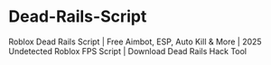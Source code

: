 # Dead-Rails-Script
Roblox Dead Rails Script | Free Aimbot, ESP, Auto Kill &amp; More | 2025 Undetected Roblox FPS Script | Download Dead Rails Hack Tool
